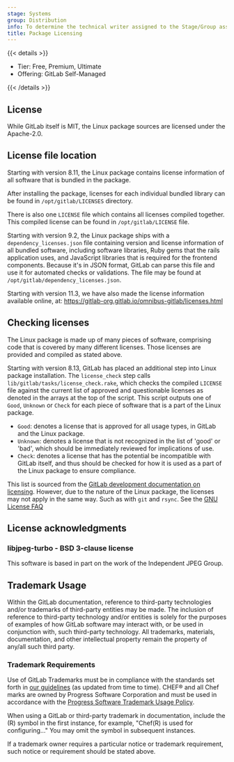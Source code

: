 ```yaml
---
stage: Systems
group: Distribution
info: To determine the technical writer assigned to the Stage/Group associated with this page, see https://handbook.gitlab.com/handbook/product/ux/technical-writing/#assignments
title: Package Licensing
---
```


{{< details >}}

- Tier: Free, Premium, Ultimate
- Offering: GitLab Self-Managed

{{< /details >}}

## License

While GitLab itself is MIT, the Linux package sources are licensed under the Apache-2.0.

## License file location

Starting with version 8.11, the Linux package contains license
information of all software that is bundled in the package.

After installing the package, licenses for each individual bundled library
can be found in `/opt/gitlab/LICENSES` directory.

There is also one `LICENSE` file which contains all licenses compiled together.
This compiled license can be found in `/opt/gitlab/LICENSE` file.

Starting with version 9.2, the Linux package ships with a
`dependency_licenses.json` file containing version and license information of
all bundled software, including software libraries, Ruby gems that the rails
application uses, and JavaScript libraries that is required for the frontend
components. Because it's in JSON format, GitLab can parse this file and use it for automated checks or validations. The file may be found at
`/opt/gitlab/dependency_licenses.json`.

Starting with version 11.3, we have also made the license information available
online, at: <https://gitlab-org.gitlab.io/omnibus-gitlab/licenses.html>

## Checking licenses

The Linux package is made up of many pieces of software, comprising code
that is covered by many different licenses. Those licenses are provided and
compiled as stated above.

Starting with version 8.13, GitLab has placed an additional step into
Linux package installation. The `license_check` step calls
`lib/gitlab/tasks/license_check.rake`, which checks the compiled `LICENSE` file
against the current list of approved and questionable licenses as denoted in the
arrays at the top of the script. This script outputs one of `Good`,
`Unknown` or `Check` for each piece of software that is a part of the
Linux package.

- `Good`: denotes a license that is approved for all usage types, in GitLab and
  the Linux package.
- `Unknown`: denotes a license that is not recognized in the list of 'good' or 'bad',
  which should be immediately reviewed for implications of use.
- `Check`: denotes a license that has the potential be incompatible with GitLab itself,
  and thus should be checked for how it is used as a part of the Linux package
  to ensure compliance.

This list is sourced from the [GitLab development documentation on licensing](https://gitlab.com/gitlab-org/gitlab-foss/blob/master/doc/development/licensing.md).
However, due to the nature of the Linux package, the licenses may not apply
in the same way. Such as with `git` and `rsync`. See the [GNU License FAQ](https://www.gnu.org/licenses/gpl-faq.en.html#MereAggregation)

## License acknowledgments

### libjpeg-turbo - BSD 3-clause license

This software is based in part on the work of the Independent JPEG Group.

## Trademark Usage

Within the GitLab documentation, reference to third-party technologies and/or trademarks of third-party entities may be made. The inclusion of reference to third-party technology and/or entities is solely for the purposes of examples of how GitLab software may interact with, or be used in conjunction with, such third-party technology.
All trademarks, materials, documentation, and other intellectual property remain the property of any/all such third party.

### Trademark Requirements

Use of GitLab Trademarks must be in compliance with the standards set forth in [our guidelines](https://handbook.gitlab.com/handbook/marketing/brand-and-product-marketing/brand/brand-activation/trademark-guidelines/) (as updated from time to time).
CHEF® and all Chef marks are owned by Progress Software Corporation and must be used in accordance with the [Progress Software Trademark Usage Policy](https://www.progress.com/legal/trademarks).

When using a GitLab or third-party trademark in documentation, include the (R) symbol in the first instance, for example, "Chef(R) is used for configuring…" You may omit the symbol in subsequent instances.

If a trademark owner requires a particular notice or trademark requirement, such notice or requirement should be stated above.
